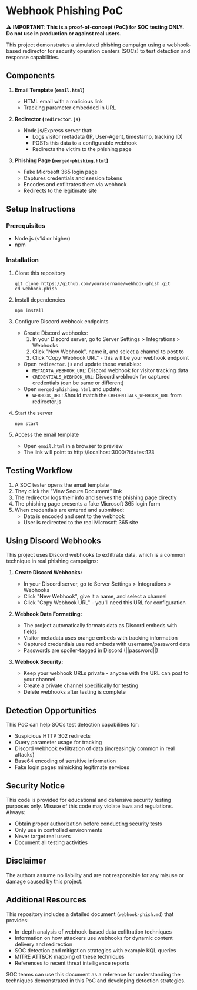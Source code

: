 # Webhook Phishing PoC

⚠️ **IMPORTANT: This is a proof-of-concept (PoC) for SOC testing ONLY. Do not use in production or against real users.**

This project demonstrates a simulated phishing campaign using a webhook-based redirector for security operation centers (SOCs) to test detection and response capabilities.

## Components

1. **Email Template (`email.html`)**
   - HTML email with a malicious link
   - Tracking parameter embedded in URL

2. **Redirector (`redirector.js`)**
   - Node.js/Express server that:
     - Logs visitor metadata (IP, User-Agent, timestamp, tracking ID)
     - POSTs this data to a configurable webhook
     - Redirects the victim to the phishing page

3. **Phishing Page (`merged-phishing.html`)**
   - Fake Microsoft 365 login page
   - Captures credentials and session tokens
   - Encodes and exfiltrates them via webhook
   - Redirects to the legitimate site

## Setup Instructions

### Prerequisites
- Node.js (v14 or higher)
- npm

### Installation

1. Clone this repository
   ```
   git clone https://github.com/yourusername/webhook-phish.git
   cd webhook-phish
   ```

2. Install dependencies
   ```
   npm install
   ```

3. Configure Discord webhook endpoints
   - Create Discord webhooks:
     1. In your Discord server, go to Server Settings > Integrations > Webhooks
     2. Click "New Webhook", name it, and select a channel to post to
     3. Click "Copy Webhook URL" - this will be your webhook endpoint
   - Open `redirector.js` and update these variables:
     - `METADATA_WEBHOOK_URL`: Discord webhook for visitor tracking data
     - `CREDENTIALS_WEBHOOK_URL`: Discord webhook for captured credentials (can be same or different)
   - Open `merged-phishing.html` and update:
     - `WEBHOOK_URL`: Should match the `CREDENTIALS_WEBHOOK_URL` from redirector.js

4. Start the server
   ```
   npm start
   ```

5. Access the email template
   - Open `email.html` in a browser to preview
   - The link will point to http://localhost:3000/?id=test123

## Testing Workflow

1. A SOC tester opens the email template
2. They click the "View Secure Document" link
3. The redirector logs their info and serves the phishing page directly
4. The phishing page presents a fake Microsoft 365 login form
5. When credentials are entered and submitted:
   - Data is encoded and sent to the webhook
   - User is redirected to the real Microsoft 365 site

## Using Discord Webhooks

This project uses Discord webhooks to exfiltrate data, which is a common technique in real phishing campaigns:

1. **Create Discord Webhooks:**
   - In your Discord server, go to Server Settings > Integrations > Webhooks
   - Click "New Webhook", give it a name, and select a channel
   - Click "Copy Webhook URL" - you'll need this URL for configuration

2. **Webhook Data Formatting:**
   - The project automatically formats data as Discord embeds with fields
   - Visitor metadata uses orange embeds with tracking information
   - Captured credentials use red embeds with username/password data
   - Passwords are spoiler-tagged in Discord (||password||)

3. **Webhook Security:**
   - Keep your webhook URLs private - anyone with the URL can post to your channel
   - Create a private channel specifically for testing
   - Delete webhooks after testing is complete

## Detection Opportunities

This PoC can help SOCs test detection capabilities for:

- Suspicious HTTP 302 redirects
- Query parameter usage for tracking
- Discord webhook exfiltration of data (increasingly common in real attacks)
- Base64 encoding of sensitive information
- Fake login pages mimicking legitimate services

## Security Notice

This code is provided for educational and defensive security testing purposes only. Misuse of this code may violate laws and regulations. Always:

- Obtain proper authorization before conducting security tests
- Only use in controlled environments
- Never target real users
- Document all testing activities

## Disclaimer

The authors assume no liability and are not responsible for any misuse or damage caused by this project.

## Additional Resources

This repository includes a detailed document (`webhook-phish.md`) that provides:

- In-depth analysis of webhook-based data exfiltration techniques
- Information on how attackers use webhooks for dynamic content delivery and redirection
- SOC detection and mitigation strategies with example KQL queries
- MITRE ATT&CK mapping of these techniques
- References to recent threat intelligence reports

SOC teams can use this document as a reference for understanding the techniques demonstrated in this PoC and developing detection strategies.
